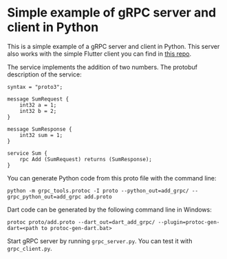# Simple example of gRPC server and client in Python

This is a simple example of a gRPC server and client in Python. This server also works with the simple Flutter client you can find in [this repo](https://github.com/shelpuk/grpc_add_numbers_flutter).

The service implements the addition of two numbers. The protobuf description of the service:

```
syntax = "proto3";

message SumRequest {
    int32 a = 1;
    int32 b = 2;
}

message SumResponse {
    int32 sum = 1;
}

service Sum {
    rpc Add (SumRequest) returns (SumResponse);
}
```

You can generate Python code from this proto file with the command line:

```
python -m grpc_tools.protoc -I proto --python_out=add_grpc/ --grpc_python_out=add_grpc add.proto
```

Dart code can be generated by the following command line in Windows:

```
protoc proto/add.proto --dart_out=dart_add_grpc/ --plugin=protoc-gen-dart=<path to protoc-gen-dart.bat>
```

Start gRPC server by running `grpc_server.py`. You can test it with `grpc_client.py`.
